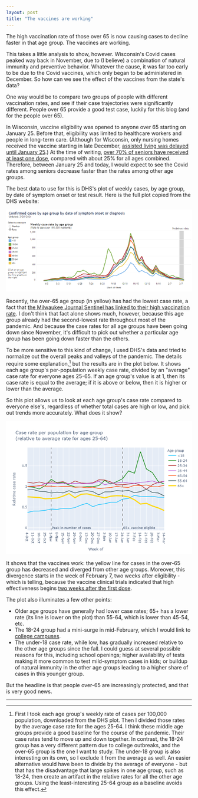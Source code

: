 ```yaml
---
layout: post
title: "The vaccines are working"
---
```


The high vaccination rate of those over 65 is now causing cases to decline faster in that age group. The vaccines are working.

This takes a little analysis to show, however. Wisconsin's Covid cases peaked way back in November, due to (I believe) a combination of natural immunity and preventive behavior. Whatever the cause, it was far too early to be due to the Covid vaccines, which only began to be administered in December. So how can we see the effect of the vaccines from the state's data? 

One way would be to compare two groups of people with different vaccination rates, and see if their case trajectories were significantly different. People over 65 provide a good test case, luckily for this blog (and for the people over 65).

In Wisconsin, vaccine eligibility was opened to anyone over 65 starting on January 25. Before that, eligibility was limited to healthcare workers and people in long-term care. (Although for Wisconsin, only nursing homes received the vaccine starting in late December, [assisted living was delayed until January 25](https://www.jsonline.com/story/news/2021/03/09/wisconsin-delayed-starting-assisted-living-covid-19-vaccine-program/4392335001/).) At the time of writing, [over 70% of seniors have received at least one dose](https://www.dhs.wisconsin.gov/covid-19/vaccine-data.htm), compared with about 25% for all ages combined. Therefore, between January 25 and today, I would expect to see the Covid rates among seniors decrease faster than the rates among other age groups.

The best data to use for this is DHS's plot of weekly cases, by age group, by date of symptom onset or test result. Here is the full plot copied from the DHS website:

![DHS case rate by age](../assets/DHS-Cases-Age_2021-03-20.png)

Recently, the over-65 age group (in yellow) has had the lowest case rate, a fact that [the Milwaukee Journal Sentinel has linked to their high vaccination rate](https://www.jsonline.com/story/news/2021/03/19/wisconsin-residents-65-hold-lowest-level-covid-19-cases/4768868001/?utm_campaign=snd-autopilot&cid=twitter_journalsentinel). I don't think that fact alone shows much, however, because this age group already had the second-lowest rate throughout most of the pandemic. And because the case rates for all age groups have been going down since November, it's difficult to pick out whether a particular age group has been going down faster than the others.

To be more sensitive to this kind of change, I used DHS's data and tried to normalize out the overall peaks and valleys of the pandemic. The details require some explanation,[^Plot] but the results are in the plot below. It shows each age group's per-population weekly case rate, divided by an "average" case rate for everyone ages 25-65.  If an age group's value is at 1, then its case rate is equal to the average; if it is above or below, then it is higher or lower than the average.

So this plot allows us to look at each age group's case rate compared to everyone else's, regardless of whether total cases are high or low, and pick out trends more accurately. What does it show? 

![Relative case rate by age group](../assets/CaseRateRelative-Age-Vaccine_2021-03-20.png)

It shows that the vaccines work: the yellow line for cases in the over-65 group has decreased and diverged from other age groups. Moreover, this divergence starts in the week of February 7, two weeks after eligibility - which is telling, because the vaccine clinical trials indicated that high effectiveness begins [two weeks after the first dose](https://twitter.com/zeynep/status/1338875611360735232).

The plot also illuminates a few other points:

- Older age groups have generally had lower case rates; 65+ has a lower rate (its line is lower on the plot) than 55-64, which is lower than 45-54, etc.
- The 18-24 group had a mini-surge in mid-February, which I would link to [college campuses](https://covid-wisconsin.com/2021/02/28/status-update/#a-blip-in-cases).
- The under-18 case rate, while low, has gradually increased relative to the other age groups since the fall. I could guess at several possible reasons for this, including school openings; higher availability of tests making it more common to test mild-symptom cases in kids; or buildup of natural immunity in the other age groups leading to a higher share of cases in this younger group.

But the headline is that people over-65 are increasingly protected, and that is very good news.

---

[^Plot]: First I took each age group's weekly rate of cases per 100,000 population, downloaded from the DHS plot. Then I divided those rates by the average case rate for the ages 25-64. I think these middle age groups provide a good baseline for the course of the pandemic. Their case rates tend to move up and down together. In contrast, the 18-24 group has a very different pattern due to college outbreaks, and the over-65 group is the one I want to study. The under-18 group is also interesting on its own, so I exclude it from the average as well. An easier alternative would have been to divide by the average of everyone - but that has the disadvantage that large spikes in one age group, such as 18-24, then create an artifact in the relative rates for all the other age groups. Using the least-interesting 25-64 group as a baseline avoids this effect.
